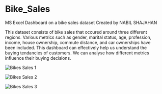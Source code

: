 # Bike_Sales
MS Excel Dashboard on a bike sales dataset
Created by NABIL SHAJAHAN

This dataset consists of bike sales that occured around three different regions. Various metrics such as gender, marital status, age, profession, income, house ownership, commute distance, and car ownerships have been included.
This dashboard can effectively help us understand the buying tendancies of customers. We can analyse how different metrics influence their buying decisions.

![Bikes Sales 1](https://github.com/user-attachments/assets/97532e4c-bc7d-44af-94c7-e56b54a1e2b7)

![Bikes Sales 2](https://github.com/user-attachments/assets/b880c5da-8c2f-4c20-83b9-71376c41989c)

![Bikes Sales 3](https://github.com/user-attachments/assets/62d4779f-a361-49f4-89af-f3b413da82f1)
